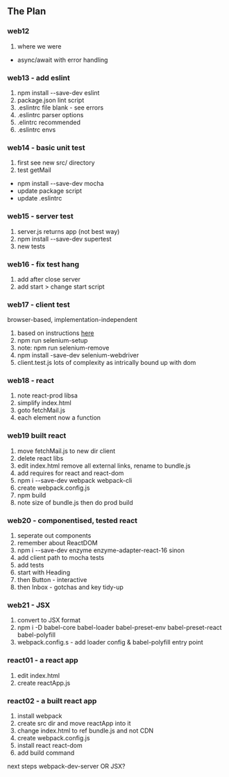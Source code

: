 ## The Plan

### web12
1. where we were
 - async/await with error handling
 
### web13 - add eslint
1. npm install --save-dev eslint
2. package.json lint script
3. .eslintrc file blank - see errors
4. .eslintrc parser options
5. .elintrc recommended
6. .eslintrc envs

### web14 - basic unit test
1. first see new src/ directory
2. test getMail
 - npm install --save-dev mocha
 - update package script
 - update .eslintrc

### web15 - server test
1. server.js returns app (not best way)
2. npm install --save-dev supertest
3. new tests

### web16 - fix test hang
1. add after close server
2. add start > change start script

### web17 - client test
browser-based, implementation-independent
1. based on instructions [here](https://github.com/numical/wonderwall/wiki/Add-Acceptance-Test-Framework)
2. npm run selenium-setup
3. note: npm run selenium-remove
4. npm install -save-dev selenium-webdriver
5. client.test.js
lots of complexity as intrically bound up with dom

### web18 - react 
1. note react-prod libsa
2. simplify index.html
3. goto fetchMail.js
4. each element now a function

###  web19 built react
1. move fetchMail.js to new dir client
2. delete react libs
3. edit index.html remove all external links, rename to bundle.js
4. add requires for react and react-dom
5. npm i --save-dev webpack webpack-cli
6. create webpack.config.js
7. npm build
8. note size of bundle.js then do prod build

### web20 - componentised, tested react
1. seperate out components
2. remember about ReactDOM
3. npm i --save-dev enzyme enzyme-adapter-react-16 sinon
4. add client path to mocha tests
5. add tests
6. start with Heading
7. then Button - interactive
8. then Inbox - gotchas and key tidy-up

### web21 - JSX
1. convert to JSX format
2. npm i -D babel-core babel-loader babel-preset-env babel-preset-react babel-polyfill
3. webpack.config.s - add loader config & babel-polyfill entry point

### react01 - a react app
1. edit index.html
2. create reactApp.js

### react02 - a built react app
1. install webpack
2. create src dir and move reactApp into it
3. change index.html to ref bundle.js and not CDN
4. create webpack.config.js
5. install react react-dom
6. add build command

next steps webpack-dev-server
OR JSX?








